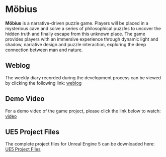# Möbius

**Möbius** is a narrative-driven puzzle game. Players will be placed in a mysterious cave and solve a series of philosophical puzzles to uncover the hidden truth and finally escape from this unknown place. The game provides players with an immersive experience through dynamic light and shadow, narrative design and puzzle interaction, exploring the deep connection between man and nature.

## Weblog

The weekly diary recorded during the development process can be viewed by clicking the following link:
[weblog](#) <!-- https://walnut-dinner-769.notion.site/M-bius-Development-Weekly-15b003a88bc9804680b1cb93c82f66fc?pvs=4 -->

## Demo Video

For a demo video of the game project, please click the link below to watch:
[video](#) <!-- https://vimeo.com/1036733370?share=copy -->

## UE5 Project Files

The complete project files for Unreal Engine 5 can be downloaded here:
[UE5 Project Files](#) <!-- https://1drv.ms/f/s!ArNWr0FgpQrTdbepJ9jWhh1XEDs -->


